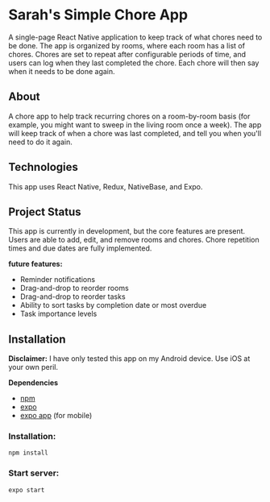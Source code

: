 # Sarah's Simple Chore App

A single-page React Native application to keep track of what chores need to be done. The app is organized by rooms, where each room has a list of chores. Chores are set to repeat after configurable periods of time, and users can log when they last completed the chore. Each chore will then say when it needs to be done again.

## About

A chore app to help track recurring chores on a room-by-room basis (for example, you might want to sweep in the living room once a week). The app will keep track of when a chore was last completed, and tell you when you'll need to do it again.

## Technologies

This app uses React Native, Redux, NativeBase, and Expo.

## Project Status

This app is currently in development, but the core features are present. Users are able to add, edit, and remove rooms and chores. Chore repetition times and due dates are fully implemented.

**future features:**

- Reminder notifications
- Drag-and-drop to reorder rooms
- Drag-and-drop to reorder tasks
- Ability to sort tasks by completion date or most overdue
- Task importance levels

## Installation

**Disclaimer:** I have only tested this app on my Android device. Use iOS at your own peril.

**Dependencies**

- [npm](https://www.npmjs.com/)
- [expo](https://docs.expo.dev/get-started/installation/)
- [expo app](https://play.google.com/store/apps/details?id=host.exp.exponent&hl=en_US&gl=US&pli=1) (for mobile)

### Installation:

`npm install`

### Start server:

`expo start`
